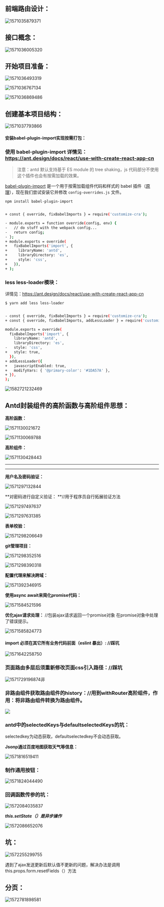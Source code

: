 ## 前端路由设计：

![1571035879371](C:\Users\Administrator\AppData\Roaming\Typora\typora-user-images\1571035879371.png)



## 接口概念：

![1571036005320](C:\Users\Administrator\AppData\Roaming\Typora\typora-user-images\1571036005320.png)

## 开始项目准备：

![1571036493319](C:\Users\Administrator\AppData\Roaming\Typora\typora-user-images\1571036493319.png)

![1571036767134](C:\Users\Administrator\AppData\Roaming\Typora\typora-user-images\1571036767134.png)

![1571036869486](C:\Users\Administrator\AppData\Roaming\Typora\typora-user-images\1571036869486.png)

## 创建基本项目结构：

![1571037793866](C:\Users\Administrator\AppData\Roaming\Typora\typora-user-images\1571037793866.png)

#### 安装babel-plugin-import实现按需打包：

### 使用 babel-plugin-import 详情见：https://ant.design/docs/react/use-with-create-react-app-cn

> 注意：antd 默认支持基于 ES module 的 tree shaking，js 代码部分不使用这个插件也会有按需加载的效果。

[babel-plugin-import](https://github.com/ant-design/babel-plugin-import) 是一个用于按需加载组件代码和样式的 babel 插件（[原理](https://ant.design/docs/react/getting-started-cn#按需加载)），现在我们尝试安装它并修改 `config-overrides.js` 文件。

`npm install babel-plugin-import`

```bash

+ const { override, fixBabelImports } = require('customize-cra');

- module.exports = function override(config, env) {
-   // do stuff with the webpack config...
-   return config;
- };
+ module.exports = override(
+   fixBabelImports('import', {
+     libraryName: 'antd',
+     libraryDirectory: 'es',
+     style: 'css',
+   }),
+ );
```

### less less-loader模块：

详情见：https://ant.design/docs/react/use-with-create-react-app-cn

`$ yarn add less less-loader`

```bash

- const { override, fixBabelImports } = require('customize-cra');
+ const { override, fixBabelImports, addLessLoader } = require('customize-cra');

module.exports = override(
  fixBabelImports('import', {
    libraryName: 'antd',
    libraryDirectory: 'es',
-   style: 'css',
+   style: true,
  }),
+ addLessLoader({
+   javascriptEnabled: true,
+   modifyVars: { '@primary-color': '#1DA57A' },
+ }),
);
```

![1582721232469](C:\Users\Administrator\AppData\Roaming\Typora\typora-user-images\1582721232469.png)

## Antd封装组件的高阶函数与高阶组件思想：

**高阶函数：**

![1571130021672](C:\Users\Administrator\AppData\Roaming\Typora\typora-user-images\1571130021672.png)



![1571130069788](C:\Users\Administrator\AppData\Roaming\Typora\typora-user-images\1571130069788.png)



**高阶组件：**

![1571130428443](C:\Users\Administrator\AppData\Roaming\Typora\typora-user-images\1571130428443.png)



****

****

**用户名及密码验证：**

![1571297132844](C:\Users\Administrator\AppData\Roaming\Typora\typora-user-images\1571297132844.png)



**对密码进行自定义验证： **//用于程序员自行拓展验证方法

![1571297497637](C:\Users\Administrator\AppData\Roaming\Typora\typora-user-images\1571297497637.png)

![1571297631385](C:\Users\Administrator\AppData\Roaming\Typora\typora-user-images\1571297631385.png)



**表单校验：**

![1571298206649](C:\Users\Administrator\AppData\Roaming\Typora\typora-user-images\1571298206649.png)



**git管理项目：**

![1571298352516](C:\Users\Administrator\AppData\Roaming\Typora\typora-user-images\1571298352516.png)

![1571298390318](C:\Users\Administrator\AppData\Roaming\Typora\typora-user-images\1571298390318.png)



**配置代理来解决跨域：**

![1571392346915](C:\Users\Administrator\AppData\Roaming\Typora\typora-user-images\1571392346915.png)



**使用async await来简化promise代码：**

![1571584521596](C:\Users\Administrator\AppData\Roaming\Typora\typora-user-images\1571584521596.png)



**优化ajax请求处理：** //包装ajax请求返回一个promise对象 在promise对象中处理了错误提示。

![1571585824773](C:\Users\Administrator\AppData\Roaming\Typora\typora-user-images\1571585824773.png)

####  import 必须在其它所有业务代码前面（eslint 暴出）:  //踩坑

![1571642258750](C:\Users\Administrator\AppData\Roaming\Typora\typora-user-images\1571642258750.png)

### 页面路由多层后须重新修改页面css引入路径：//踩坑

![1571729196874](C:\Users\Administrator\AppData\Roaming\Typora\typora-user-images\1571729196874.png)非

### 非路由组件获取路由组件的history：//用到withRouter高阶组件，作用：将非路由组件转换为路由组件。

![](C:\Users\Administrator\AppData\Roaming\Typora\typora-user-images\1571730385900.png)

### antd中的selectedKeys与defaultselectedKeys的坑：

selectedkey为动态获取，defaultselectedkey不会动态获取。

**Jsonp通过百度地图获取天气等信息：**

![1571816519411](C:\Users\Administrator\AppData\Roaming\Typora\typora-user-images\1571816519411.png)

### 制作通用按钮：

![1571824044490](C:\Users\Administrator\AppData\Roaming\Typora\typora-user-images\1571824044490.png)



### **回调函数传参的坑：**

![1572084035837](C:\Users\Administrator\AppData\Roaming\Typora\typora-user-images\1572084035837.png)

***this.setState（）是异步操作***

![1572086652076](C:\Users\Administrator\AppData\Roaming\Typora\typora-user-images\1572086652076.png)

## 坑：

![1572255299755](C:\Users\Administrator\AppData\Roaming\Typora\typora-user-images\1572255299755.png)

遇到了ajax发送更新后默认值不更新的问题，解决办法是调用this.props.form.resetFields（）方法



## 分页：

![1572781898581](C:\Users\Administrator\AppData\Roaming\Typora\typora-user-images\1572781898581.png)

